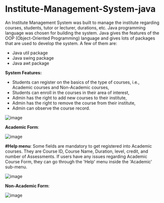 # Institute-Management-System-java
An Institute Management System was built to manage the institute regarding courses, students, tutor or lecturer, durations, etc. 
Java programming language was chosen for building the system. Java gives the features of the OOP (Object-Oriented Programming) language and gives lots of packages that are used to develop the system. A few of them are: 
* Java util package
* Java swing package
* Java awt package

**System Features:**
* Students can register on the basics of the type of courses, i.e., Academic courses and Non-Academic courses,
* Students can enroll in the courses in their area of interest,
* Admin has the right to add new courses to their institute,
* Admin has the right to remove the course from their institute,
* Admin can observe the course record.



![image](https://user-images.githubusercontent.com/83704793/155672873-aa644a00-72de-4af9-bc8e-beadf811295f.png)

**Academic Form**:

![image](https://user-images.githubusercontent.com/83704793/155673522-3e57c303-16d8-4a75-a7cd-482ac3191db7.png)

**#Help menu**:
Some fields are mandatory to get registered into Academic courses. They are  Course ID, Course Name, Duration, level, credit, and number of Assessments. 
If users have any issues regarding Academic Course Form, they can go through the 'Help' menu inside the 'Academic' sub-menu.

![image](https://user-images.githubusercontent.com/83704793/157169464-ccff76cc-4bbe-4f16-af77-d01073ba22c3.png)

**Non-Academic Form**:

![image](https://user-images.githubusercontent.com/83704793/155673578-ebd3ea2c-7c49-4a5a-a951-d71aac1310bb.png)


